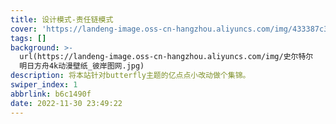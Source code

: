 ```yaml
---
title: 设计模式-责任链模式
cover: 'https://landeng-image.oss-cn-hangzhou.aliyuncs.com/img/433387c3882211ebb6edd017c2d2eca2.jpg'
tags: []
background: >-
  url(https://landeng-image.oss-cn-hangzhou.aliyuncs.com/img/史尔特尔
  明日方舟4k动漫壁纸_彼岸图网.jpg)
description: 将本站针对butterfly主题的亿点点小改动做个集锦。
swiper_index: 1
abbrlink: b6c1490f
date: 2022-11-30 23:49:22
---
```

